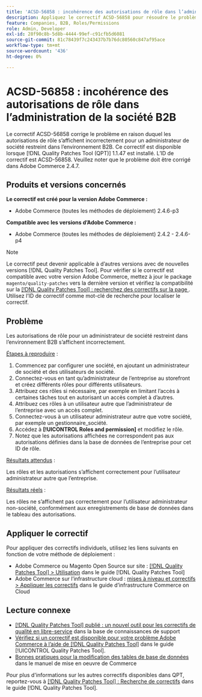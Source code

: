 ```yaml
---
title: 'ACSD-56858 : incohérence des autorisations de rôle dans l’administration de la société B2B'
description: Appliquez le correctif ACSD-56858 pour résoudre le problème Adobe Commerce en raison duquel les autorisations de rôle s’affichent incorrectement pour un administrateur de société restreint dans l’environnement B2B.
feature: Companies, B2B, Roles/Permissions
role: Admin, Developer
exl-id: 28f90c8b-5d8b-4444-99ef-c91cfb5d6081
source-git-commit: 81c78439f7c243437b7b76dc80560c847af95ace
workflow-type: tm+mt
source-wordcount: '436'
ht-degree: 0%

---
```


# ACSD-56858 : incohérence des autorisations de rôle dans l’administration de la société B2B

Le correctif ACSD-56858 corrige le problème en raison duquel les autorisations de rôle s’affichent incorrectement pour un administrateur de société restreint dans l’environnement B2B. Ce correctif est disponible lorsque [!DNL Quality Patches Tool (QPT)] 1.1.47 est installé. L’ID de correctif est ACSD-56858. Veuillez noter que le problème doit être corrigé dans Adobe Commerce 2.4.7.

## Produits et versions concernés

**Le correctif est créé pour la version Adobe Commerce :**

* Adobe Commerce (toutes les méthodes de déploiement) 2.4.6-p3

**Compatible avec les versions d’Adobe Commerce :**

* Adobe Commerce (toutes les méthodes de déploiement) 2.4.2 - 2.4.6-p4

>[!NOTE]
>
>Le correctif peut devenir applicable à d’autres versions avec de nouvelles versions [!DNL Quality Patches Tool]. Pour vérifier si le correctif est compatible avec votre version Adobe Commerce, mettez à jour le package `magento/quality-patches` vers la dernière version et vérifiez la compatibilité sur la [[!DNL Quality Patches Tool] : recherchez des correctifs sur la page ](https://experienceleague.adobe.com/tools/commerce-quality-patches/index.html?lang=fr). Utilisez l’ID de correctif comme mot-clé de recherche pour localiser le correctif.

## Problème

Les autorisations de rôle pour un administrateur de société restreint dans l’environnement B2B s’affichent incorrectement.

<u>Étapes à reproduire</u> :

1. Commencez par configurer une société, en ajoutant un administrateur de société et des utilisateurs de société.
1. Connectez-vous en tant qu’administrateur de l’entreprise au storefront et créez différents rôles pour différents utilisateurs.
1. Attribuez ces rôles si nécessaire, par exemple en limitant l’accès à certaines tâches tout en autorisant un accès complet à d’autres.
1. Attribuez ces rôles à un utilisateur autre que l’administrateur de l’entreprise avec un accès complet.
1. Connectez-vous à un utilisateur administrateur autre que votre société, par exemple un gestionnaire_société.
1. Accédez à **[!UICONTROL Roles and permission]** et modifiez le rôle.
1. Notez que les autorisations affichées ne correspondent pas aux autorisations définies dans la base de données de l’entreprise pour cet ID de rôle.

<u>Résultats attendus</u> :

Les rôles et les autorisations s’affichent correctement pour l’utilisateur administrateur autre que l’entreprise.

<u>Résultats réels</u> :

Les rôles ne s’affichent pas correctement pour l’utilisateur administrateur non-société, conformément aux enregistrements de base de données dans le tableau des autorisations.

## Appliquer le correctif

Pour appliquer des correctifs individuels, utilisez les liens suivants en fonction de votre méthode de déploiement :

* Adobe Commerce ou Magento Open Source sur site : [[!DNL Quality Patches Tool] > Utilisation](/help/tools/quality-patches-tool/usage.md) dans le guide [!DNL Quality Patches Tool]
* Adobe Commerce sur l’infrastructure cloud : [mises à niveau et correctifs > Appliquer les correctifs](https://experienceleague.adobe.com/docs/commerce-cloud-service/user-guide/develop/upgrade/apply-patches.html?lang=fr) dans le guide d’infrastructure Commerce on Cloud

## Lecture connexe

* [[!DNL Quality Patches Tool] publié : un nouvel outil pour les correctifs de qualité en libre-service](https://experienceleague.adobe.com/fr/docs/commerce-knowledge-base/kb/announcements/commerce-announcements/magento-quality-patches-released-new-tool-to-self-serve-quality-patches) dans la base de connaissances de support
* [Vérifiez si un correctif est disponible pour votre problème Adobe Commerce à l’aide de  [!DNL Quality Patches Tool]](/help/tools/quality-patches-tool/patches-available-in-qpt/check-patch-for-magento-issue-with-magento-quality-patches.md) dans le guide [!UICONTROL Quality Patches Tool].
* [ Bonnes pratiques pour la modification des tables de base de données](https://experienceleague.adobe.com/fr/docs/commerce-operations/implementation-playbook/best-practices/development/modifying-core-and-third-party-tables#why-adobe-recommends-avoiding-modifications) dans le manuel de mise en oeuvre de Commerce

Pour plus d&#39;informations sur les autres correctifs disponibles dans QPT, reportez-vous à [[!DNL Quality Patches Tool] : Recherche de correctifs](https://experienceleague.adobe.com/tools/commerce-quality-patches/index.html?lang=fr) dans le guide [!DNL Quality Patches Tool].
